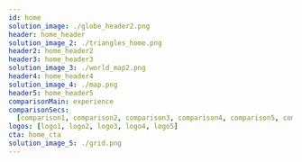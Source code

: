 ```yaml
---
id: home
solution_image: ./globe_header2.png
header: home_header
solution_image_2: ./triangles_home.png
header2: home_header2
header3: home_header3
solution_image_3: ./world_map2.png
header4: home_header4
solution_image_4: ./map.png
header5: home_header5
comparisonMain: experience
comparisonSecs:
  [comparison1, comparison2, comparison3, comparison4, comparison5, comparison6]
logos: [logo1, logo2, logo3, logo4, logo5]
cta: home_cta
solution_image_5: ./grid.png
---
```


<!-- header: home_header -->
<!-- logos: [logo1, logo2, logo3, logo4, logo5, logo6] -->
<!--  -->

<!-- header: home_header
headerSolution : headerHome
solution_image_2: ./Data_Graph.png -->
<!-- cards: [home_card] -->

<!-- featuresMain2: Features_home_2
features2:
  [
    decentralize_the_internet,
    connect_the_world,
    make_data_safe,
    earn_passive_income,
  ] -->
<!-- 
inTheNews: in_the_news
cta: home_cta
solution_image: ./home_image.png -->

<!-- featuresMain: feature_home
features: [peer_to_peer, cross_chain, easy_to_use, non_custodial] -->

<!-- roadmap:
  [roadmap_1, roadmap_2, roadmap_3, roadmap_4] -->

<!-- header_title: SWAP EVERYTHING
header_image: ./home_image.jpg
header_excerpt: FairSwap is a decentralized peer-to-peer marketplace. With a sophisticated tech-stack of Blockchain, Erasure-Coding and ZeroOS it is built on the world's largest grid of decentralized capacity, enabling fair exchange of goods and currencies for everyone.
button: 
link: -->
